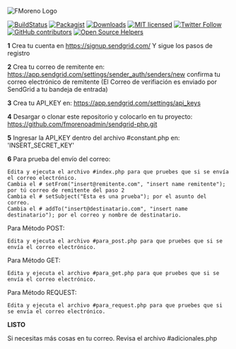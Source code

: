 ![FMoreno Logo](https://frankmorenoalburqueque.com/images/logo.png)

[![BuildStatus](https://travis-ci.org/sendgrid/sendgrid-php.svg?branch=master)](https://travis-ci.org/sendgrid/sendgrid-php)
[![Packagist](https://img.shields.io/packagist/v/sendgrid/sendgrid.svg)](https://packagist.org/packages/sendgrid/sendgrid)
[![Downloads](https://img.shields.io/packagist/dt/sendgrid/sendgrid.svg?maxAge=3600)](https://packagist.org/packages/sendgrid/sendgrid)
[![MIT licensed](https://img.shields.io/badge/license-MIT-blue.svg)](./LICENSE.md)
[![Twitter Follow](https://img.shields.io/twitter/follow/sendgrid.svg?style=social&label=Follow)](https://twitter.com/FrankMartinMor1)
[![GitHub contributors](https://img.shields.io/github/contributors/sendgrid/sendgrid-php.svg)](https://frankmorenoalburqueque.com)
[![Open Source Helpers](https://www.codetriage.com/sendgrid/sendgrid-php/badges/users.svg)](https://www.codetriage.com/sendgrid/sendgrid-php)

**1**
Crea tu cuenta en https://signup.sendgrid.com/
Y sigue los pasos de registro

**2**
Crea tu correo de remitente en: https://app.sendgrid.com/settings/sender_auth/senders/new
confirma tu correo electrónico de remitente (El Correo de verifiación es enviado por SendGrid a tu bandeja de entrada)

**3**
Crea tu API_KEY en: https://app.sendgrid.com/settings/api_keys

**4**
Desargar o clonar este repositorio y colocarlo en tu proyecto: https://github.com/fmorenoadmin/sendgrid-php.git

**5**
Ingresar la API_KEY dentro del archivo #constant.php en: 'INSERT_SECRET_KEY'

**6**
Para prueba del envío del correo:

	Edita y ejecuta el archivo #index.php para que pruebes que si se envía el correo electrónico.
	Cambia el # setFrom("insert@remitente.com", "insert name remitente"); por tú correo de remitente del paso 2
	Cambia el # setSubject("Esta es una prueba"); por el asunto del correo.
	Cambia el # addTo("insert@destinatario.com", "insert name destinatario"); por el correo y nombre de destinatario.

Para Método POST:

	Edita y ejecuta el archivo #para_post.php para que pruebes que si se envía el correo electrónico.

Para Método GET:

	Edita y ejecuta el archivo #para_get.php para que pruebes que si se envía el correo electrónico.

Para Método REQUEST:

	Edita y ejecuta el archivo #para_request.php para que pruebes que si se envía el correo electrónico.

**LISTO**

Si necesitas más cosas en tu correo. Revisa el archivo #adicionales.php